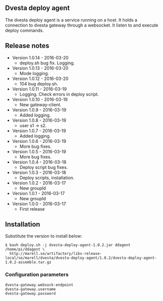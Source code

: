 ## Dvesta deploy agent

The dvesta deploy agent is a service running on a host. It holds a connection to dvesta gateway through a websocket.
It listen to and execute deploy commands.

## Release notes
* Version 1.0.14 - 2016-03-20
  * deploy.sh bug fix. Logging.
* Version 1.0.13 - 2016-03-20
  * Mode logging.
* Version 1.0.12 - 2016-03-20
  * 104 bug deploy.sh.
* Version 1.0.11 - 2016-03-19
  * Logging. Check errors in deploy script.
* Version 1.0.10 - 2016-03-19
  * New gateway-client.
* Version 1.0.9 - 2016-03-19
  * Added logging.
* Version 1.0.8 - 2016-03-19
  * user s1 -> s2.
* Version 1.0.7 - 2016-03-19
  * Added logging.
* Version 1.0.6 - 2016-03-19
  * More bug fixes.
* Version 1.0.5 - 2016-03-19
  * More bug fixes.
* Version 1.0.4 - 2016-03-18
  * Deploy script bug fixes.
* Version 1.0.3 - 2016-03-18
  * Deploy scripts, installation.
* Version 1.0.2 - 2016-03-17
  * New groupId
* Version 1.0.1 - 2016-03-17
  * New groupId
* Version 1.0.0 - 2016-03-17
  * First release

## Installation
Substitute the version to install below:
```
$ bash deploy.sh -j dvesta-deploy-agent-1.0.2.jar ddagent /home/pi/ddagent \
  http://marell.se/artifactory/libs-release-local/se/marell/dvesta/dvesta-deploy-agent/1.0.2/dvesta-deploy-agent-1.0.2-assemble.tar.gz
```

### Configuration parameters
```
dvesta-gateway.websock-endpoint
dvesta-gateway.username
dvesta-gateway.password
```
